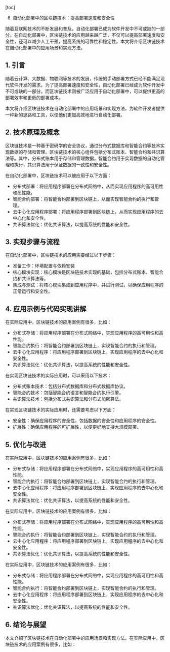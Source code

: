 
[toc]                    
                
                
8. 自动化部署中的区块链技术：提高部署速度和安全性

随着互联网技术的不断发展和普及，自动化部署已成为软件开发中不可或缺的一部分。在自动化部署中，区块链技术的应用越来越广泛，不仅可以提高部署速度和安全性，还可以减少人工干预，提高系统的可靠性和稳定性。本文将介绍区块链技术在自动化部署中的应用场景和实现方法。

## 1. 引言

随着云计算、大数据、物联网等技术的发展，传统的手动部署方式已经不能满足现代软件开发的需求。为了提高部署速度和安全性，自动化部署已经成为软件开发中不可或缺的一部分。而区块链技术则被广泛应用于自动化部署中，可以提供更高的部署效率和更低的部署成本。

本文将介绍区块链技术在自动化部署中的应用场景和实现方法，为软件开发者提供一种新的思路和工具，以便他们更加高效地进行自动化部署。

## 2. 技术原理及概念

区块链技术是一种基于密码学的安全协议，通过分布式数据库和智能合约等技术实现数据的存储和管理。区块链技术的核心组件包括分布式账本、智能合约和共识算法等。其中，分布式账本用于存储和管理数据，智能合约用于实现数据的自动化管理和执行，共识算法用于保证数据的一致性和安全性。

在自动化部署中，区块链技术可以被应用于以下方面：

- 分布式部署：将应用程序部署在分布式网络中，从而实现应用程序的高可用性和高性能。
- 智能合约部署：将智能合约部署到区块链上，从而实现智能合约的执行和管理。
- 去中心化应用程序部署：将应用程序部署到区块链上，从而实现应用程序的去中心化和安全性。
- 共识算法优化：优化共识算法，以提高系统的性能和安全性。

## 3. 实现步骤与流程

在自动化部署中，区块链技术的应用需要经过以下步骤：

- 准备工作：环境配置与依赖安装
- 核心模块实现：核心模块是区块链技术实现的基础，包括分布式账本、智能合约和共识算法等。
- 集成与测试：将核心模块集成到应用程序中，并进行测试，以确保应用程序的正常运行和安全性。

## 4. 应用示例与代码实现讲解

在实际应用中，区块链技术的应用案例有很多，比如：

- 分布式存储：将应用程序部署在分布式网络中，实现应用程序的高可用性和高性能。
- 智能合约执行：将智能合约部署到区块链上，实现智能合约的执行和管理。
- 去中心化应用程序：将应用程序部署到区块链上，实现应用程序的去中心化和安全性。
- 共识算法优化：优化共识算法，以提高系统的性能和安全性。

在实现区块链技术的实际应用时，可以采用以下技术：

- 分布式账本技术：包括分布式数据库和分布式数据库协议。
- 智能合约技术：包括智能合约语言和智能合约执行引擎。
- 共识算法技术：包括分布式共识算法和分布式加密算法。

在实现区块链技术的实际应用时，还需要考虑以下方面：

- 安全性：确保应用程序的安全性，包括数据的安全性和应用程序的安全性。
- 扩展性：确保应用程序的可扩展性，以便更好地支持大规模部署。

## 5. 优化与改进

在实际应用中，区块链技术的应用案例有很多，比如：

- 分布式存储：将应用程序部署在分布式网络中，实现应用程序的高可用性和高性能。
- 智能合约执行：将智能合约部署到区块链上，实现智能合约的执行和管理。
- 去中心化应用程序：将应用程序部署到区块链上，实现应用程序的去中心化和安全性。
- 共识算法优化：优化共识算法，以提高系统的性能和安全性。

在实际应用中，区块链技术的应用案例有很多，比如：

- 分布式存储：将应用程序部署在分布式网络中，实现应用程序的高可用性和高性能。
- 智能合约执行：将智能合约部署到区块链上，实现智能合约的执行和管理。
- 去中心化应用程序：将应用程序部署到区块链上，实现应用程序的去中心化和安全性。
- 共识算法优化：优化共识算法，以提高系统的性能和安全性。

在实际应用中，区块链技术的应用案例有很多，比如：

- 分布式存储：将应用程序部署在分布式网络中，实现应用程序的高可用性和高性能。
- 智能合约执行：将智能合约部署到区块链上，实现智能合约的执行和管理。
- 去中心化应用程序：将应用程序部署到区块链上，实现应用程序的去中心化和安全性。
- 共识算法优化：优化共识算法，以提高系统的性能和安全性。

## 6. 结论与展望

本文介绍了区块链技术在自动化部署中的应用场景和实现方法。在实际应用中，区块链技术的应用案例有很多，比如：

